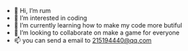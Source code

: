 - 👋 Hi, I’m rum
- 👀 I’m interested in coding
- 🌱 I’m currently learning how to make my code more butiful
- 💞️ I’m looking to collaborate on make a game for everyone
- 📫 you can send a email to 215194440@qq.com

<!---
215194440/215194440 is a ✨ special ✨ repository because its `README.md` (this file) appears on your GitHub profile.
You can click the Preview link to take a look at your changes.
--->

